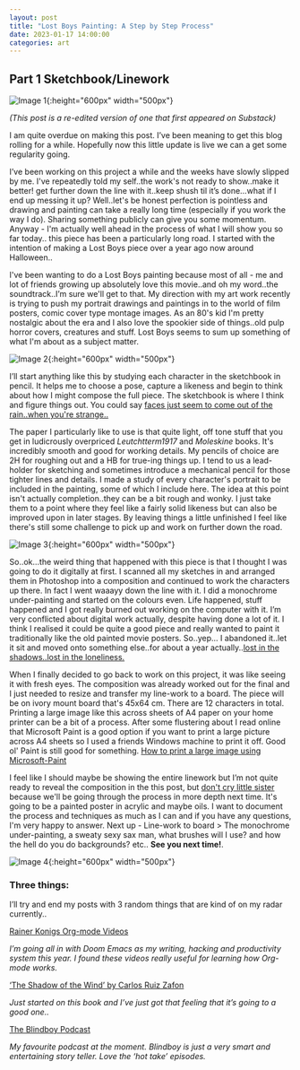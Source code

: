 ```yaml
---
layout: post
title: "Lost Boys Painting: A Step by Step Process"
date: 2023-01-17 14:00:00
categories: art
---
```

## Part 1 Sketchbook/Linework

![Image 1](/assets/images/lost-boys-sketchbook-scans-1.jpg){:height="600px" width="500px"}

_(This post is a re-edited version of one that first appeared on Substack)_


I am quite overdue on making this post. I’ve been meaning to get this blog rolling for a while. Hopefully now this little update is live we can a get some regularity going.

I’ve been working on this project a while and the weeks have slowly slipped by me. I've repeatedly told my self..the work's not ready to show..make it better! get further down the line with it..keep shush til it’s done…what if I end up messing it up? Well..let's be honest perfection is pointless and drawing and painting can take a really long time (especially if you work the way I do). Sharing something publicly can give you some momentum. Anyway - I'm actually well ahead in the process of what I will show you so far today.. this piece has been a particularly long road. I started with the intention of making a Lost Boys piece over a year ago now around Halloween..

I've been wanting to do a Lost Boys painting because most of all - me and lot of friends growing up absolutely love this movie..and oh my word..the soundtrack..I’m sure we'll get to that. My direction with my art work recently is trying to push my portrait drawings and paintings in to the world of film posters, comic cover type montage images. As an 80's kid I'm pretty nostalgic about the era and I also love the spookier side of things..old pulp horror covers, creatures and stuff. Lost Boys seems to sum up something of what I'm about as a subject matter.

![Image 2](/assets/images/michael-lost-boys-sketchbook-scans-2.jpg){:height="600px" width="500px"}

I’ll start anything like this by studying each character in the sketchbook in pencil. It helps me to choose a pose, capture a likeness and begin to think about how I might compose the full piece. The sketchbook is where I think and figure things out. You could say [faces just seem to come out of the rain..when you're strange..](https://piped.kavin.rocks/watch?v=eTviNc52igI)

The paper I particularly like to use is that quite light, off tone stuff that you get in ludicrously overpriced *Leutchtterm1917* and *Moleskine* books. It's incredibly smooth and good for working details. My pencils of choice are 2H for roughing out and a HB for true-ing things up. I tend to us a lead-holder for sketching and sometimes introduce a mechanical pencil for those tighter lines and details. I made a study of every character's portrait to be included in the painting, some of which I include here. The idea at this point isn't actually completion..they can be a bit rough and wonky. I just take them to a point where they feel like a fairly solid likeness but can also be improved upon in later stages. By leaving things a little unfinished I feel like there's still some challenge to pick up and work on further down the road.

![Image 3](/assets/images/grandpa-lost-boys-sketchbook-scans-3.jpg){:height="600px" width="500px"}

So..ok…the weird thing that happened with this piece is that I thought I was going to do it digitally at first. I scanned all my sketches in and arranged them in Photoshop into a composition and continued to work the characters up there. In fact I went waaayy down the line with it. I did a monochrome under-painting and started on the colours even. Life happened, stuff happened and I got really burned out working on the computer with it. I’m very conflicted about digital work actually, despite having done a lot of it. I think I realised it could be quite a good piece and really wanted to paint it traditionally like the old painted movie posters. So..yep... I abandoned it..let it sit and moved onto something else..for about a year actually..[lost in the shadows..lost in the loneliness.](https://piped.kavin.rocks/watch?v=9mk9MWei8MI)

When I finally decided to go back to work on this project, it was like seeing it with fresh eyes. The composition was already worked out for the final and I just needed to resize and transfer my line-work to a board. The piece will be on ivory mount board that's 45x64 cm. There are 12 characters in total. Printing a large image like this across sheets of A4 paper on your home printer can be a bit of a process. After some flustering about I read online that Microsoft Paint is a good option if you want to print a large picture across A4 sheets so I used a friends Windows machine to print it off. Good ol' Paint is still good for something. [How to print a large image using Microsoft-Paint](https://www.digitalcitizen.life/print-large-image-multiple-pages-4-steps-using-microsoft-paint/)

I feel like I should maybe be showing the entire linework but I’m not quite ready to reveal the composition in the this post, but [don't cry little sister](https://piped.kavin.rocks/watch?v=mrMLMV6E4CM) because we'll be going through the process in more depth next time. It's going to be a painted poster in acrylic and maybe oils. I want to document the process and techniques as much as I can and if you have any questions, I'm very happy to answer. Next up - Line-work to board > The monochrome under-painting, a sweaty sexy sax man, what brushes will I use? and how the hell do you do backgrounds? etc.. **See you next time!**.

![Image 4](/assets/images/sam-lost-boys-sketchbook-scans-4.jpg){:height="600px" width="500px"}

### Three things:

I’ll try and end my posts with 3 random things that are kind of on my radar currently..

[Rainer Konigs Org-mode Videos](https://piped.video/playlist?list=PLVtKhBrRV_ZkPnBtt_TD1Cs9PJlU0IIdE)

_I’m going all in with Doom Emacs as my writing, hacking and productivity system this year. I found these videos really useful for learning how Org-mode works._

[‘The Shadow of the Wind’ by Carlos Ruiz Zafon](https://www.goodreads.com/en/book/show/1232.The_Shadow_of_the_Wind)

_Just started on this book and I’ve just got that feeling that it’s going to a good one.._

[The Blindboy Podcast](https://open.spotify.com/show/7HinkS0WZqDuMXYh02EUY1)

_My favourite podcast at the moment. Blindboy is just a very smart and entertaining story teller. Love the ‘hot take’ episodes._


